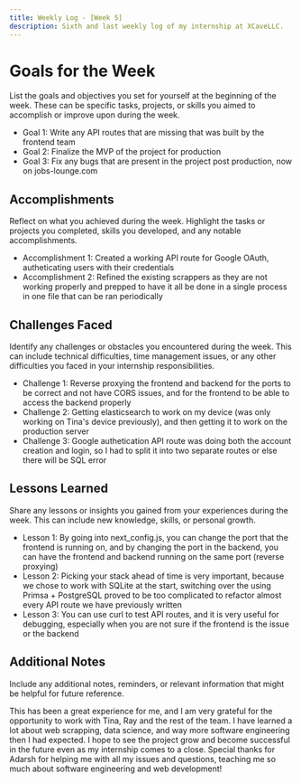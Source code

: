 ```yaml
---
title: Weekly Log - [Week 5]
description: Sixth and last weekly log of my internship at XCaveLLC.
---
```

# Goals for the Week

List the goals and objectives you set for yourself at the beginning of the week. These can be specific tasks, projects, or skills you aimed to accomplish or improve upon during the week.

- Goal 1: Write any API routes that are missing that was built by the frontend team
- Goal 2: Finalize the MVP of the project for production
- Goal 3: Fix any bugs that are present in the project post production, now on jobs-lounge.com

## Accomplishments

Reflect on what you achieved during the week. Highlight the tasks or projects you completed, skills you developed, and any notable accomplishments.

- Accomplishment 1: Created a working API route for Google OAuth, autheticating users with their credentials 
- Accomplishment 2: Refined the existing scrappers as they are not working properly and prepped to have it all be done in a single process in one file that can be ran periodically

## Challenges Faced

Identify any challenges or obstacles you encountered during the week. This can include technical difficulties, time management issues, or any other difficulties you faced in your internship responsibilities.

- Challenge 1: Reverse proxying the frontend and backend for the ports to be correct and not have CORS issues, and for the frontend to be able to access the backend properly 
- Challenge 2: Getting elasticsearch to work on my device (was only working on Tina's device previously), and then getting it to work on the production server
- Challenge 3: Google authetication API route was doing both the account creation and login, so I had to split it into two separate routes or else there will be SQL error

## Lessons Learned

Share any lessons or insights you gained from your experiences during the week. This can include new knowledge, skills, or personal growth.

- Lesson 1: By going into next_config.js, you can change the port that the frontend is running on, and by changing the port in the backend, you can have the frontend and backend running on the same port (reverse proxying)
- Lesson 2: Picking your stack ahead of time is very important, because we chose to work with SQLite at the start, switching over the using Primsa + PostgreSQL proved to be too complicated to refactor almost every API route we have previously written
- Lesson 3: You can use curl to test API routes, and it is very useful for debugging, especially when you are not sure if the frontend is the issue or the backend

## Additional Notes

Include any additional notes, reminders, or relevant information that might be helpful for future reference.

This has been a great experience for me, and I am very grateful for the opportunity to work with Tina, Ray and the rest of the team. I have learned a lot about web scrapping, data science, and way more software engineering then I had expected. I hope to see the project grow and become successful in the future even as my internship comes to a close. Special thanks for Adarsh for helping me with all my issues and questions, teaching me so much about software engineering and web development!